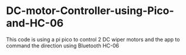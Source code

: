 # DC-motor-Controller-using-Pico-and-HC-06
This code is using a pi pico to control 2 DC wiper motors and the app to command the direction using Bluetooth HC-06
